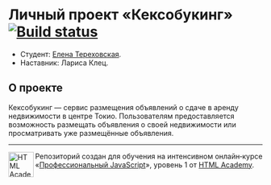 # Личный проект «Кексобукинг» [![Build status][travis-image]][travis-url]

* Студент: [Елена Тереховская](https://up.htmlacademy.ru/javascript/20/user/524673).
* Наставник: Лариса Клец.

## О проекте

Кексобукинг — сервис размещения объявлений о сдаче в аренду недвижимости в центре Токио. Пользователям предоставляется возможность размещать объявления о своей недвижимости или просматривать уже размещённые объявления.

---

<a href="https://htmlacademy.ru/intensive/javascript"><img align="left" width="50" height="50" alt="HTML Academy" src="https://up.htmlacademy.ru/static/img/intensive/javascript/logo-for-github-2.png"></a>

Репозиторий создан для обучения на интенсивном онлайн‑курсе «[Профессиональный JavaScript](https://htmlacademy.ru/intensive/javascript)», уровень 1 от [HTML Academy](https://htmlacademy.ru).

[travis-image]: https://travis-ci.com/htmlacademy-javascript/524673-keksobooking-20.svg?branch=master
[travis-url]: https://travis-ci.com/htmlacademy-javascript/524673-keksobooking-20
